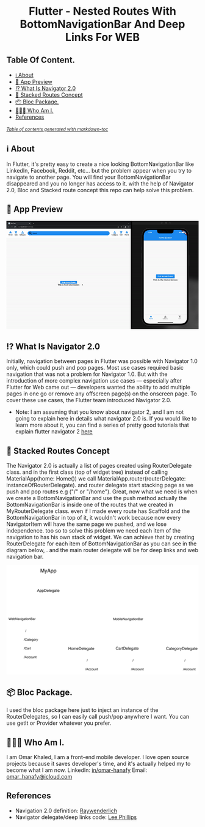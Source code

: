 <p align="center">
<h1 align="center">Flutter - Nested Routes With BottomNavigationBar And Deep Links For WEB</h1>

## Table Of Content.
- [ℹ️ About](#---about)
- [📱 App Preview](#---app-preview)
- [⁉️️ What Is Navigator 2.0](#----what-is-navigator-20)
- [📑 Stacked Routes Concept](#---stacked-routes-concept)
- [📦 Bloc Package.](#---bloc-package)
- [👨🏽‍💻 Who Am I.](#--------who-am-i)
- [References](#refrences)

<small><i><a href='http://ecotrust-canada.github.io/markdown-toc/'>Table of contents generated with markdown-toc</a></i></small>

## ℹ️ About

In Flutter, it's pretty easy to create a nice looking BottomNavigationBar like LinkedIn, Facebook, Reddit, etc... but the problem appear when you try to navigate to another page. You will find your BottomNavigationBar disappeared and you no longer has access to it. with the help of Navigator 2.0, Bloc and Stacked route concept this repo can help solve this problem.

## 📱 App Preview
![](readme_assets/screen_rec_nested_navbar_small.gif)

## ⁉️️ What Is Navigator 2.0
Initially, navigation between pages in Flutter was possible with Navigator 1.0 only, which could push and pop pages. Most use cases required basic navigation that was not a problem for Navigator 1.0. But with the introduction of more complex navigation use cases — especially after Flutter for Web came out — developers wanted the ability to add multiple pages in one go or remove any offscreen page(s) on the onscreen page. To cover these use cases, the Flutter team introduced Navigator 2.0.
- Note: I am assuming that you know about navigator 2, and I am not going to explain here  in details what navigator 2.0 is. If you would like to learn more about it, you can find a series of pretty good tutorials that explain flutter navigator 2 [here](https://medium.com/geekculture/a-simpler-guide-to-flutter-navigator-2-0-part-i-70623cedc93b)

## 📑 Stacked Routes Concept
The Navigator 2.0 is actually a list of pages created using RouterDelegate class. and in the first class (top of widget tree) instead of calling MaterialApp(home: Home()) we call MaterialApp.router(routerDelegate: instanceOfRouterDelegate). and router delegate start stacking page as we push and pop routes e.g ("/" or "/home"). Great, now what we need is when we create a BottomNavigationBar and use the push method actually the BottomNavigationBar is inside one of the routes that we created in MyRouterDelegate class. even if I made every route has Scaffold and the BottomNavigationBar in top of it, it wouldn't work because now every NavigatorItem will have the same page we pushed, and we lose independence. too so to solve this problem we need each item of the navigation to has his own stack of widget. We can achieve that by creating RouterDelegate for each item of BottomNavigationBar as you can see in the diagram below, . and the main router delegate will be for deep links and web navigation bar.

![](readme_assets/explain_nested_navbar.png)

## 📦 Bloc Package.
I used the bloc package here just to inject an instance of the RouterDelegates, so I can easily call push/pop anywhere I want. You can use getIt or Provider whatever you prefer.

## 👨🏽‍💻 Who Am I.
I am Omar Khaled, I am a front-end mobile developer. I love open source projects because it saves developer's time, and it's actually helped my to become what I am now.
LinkedIn: [in/omar-hanafy](https://www.linkedin.com/in/omar-hanafy)
Email: omar_hanafy@icloud.com

## References
- Navigation 2.0 definition: [Raywenderlich](https://www.raywenderlich.com/19457817-flutter-navigator-2-0-and-deep-links)
- Navigator delegate/deep links code: [Lee Phillips](https://github.com/theLee3/flutter_nav_demo)